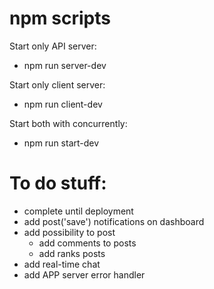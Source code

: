 # npm scripts
Start only API server:
- npm run server-dev

Start only client server:
- npm run client-dev

Start both with concurrently:
- npm run start-dev 

# To do stuff:

- complete until deployment
- add post('save') notifications on dashboard
- add possibility to post
    - add comments to posts
    - add ranks posts
- add real-time chat
- add APP server error handler